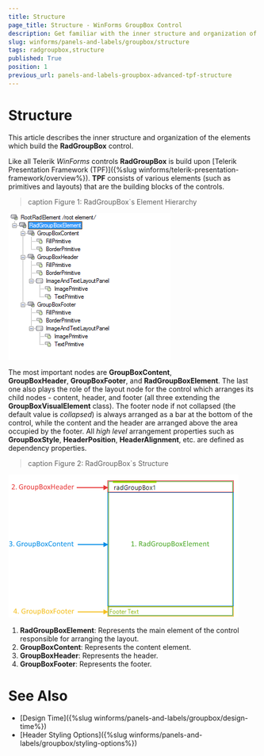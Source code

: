 ```yaml
---
title: Structure
page_title: Structure - WinForms GroupBox Control
description: Get familiar with the inner structure and organization of the elements which build the WinForms GroupBox control.
slug: winforms/panels-and-labels/groupbox/structure
tags: radgroupbox,structure
published: True
position: 1
previous_url: panels-and-labels-groupbox-advanced-tpf-structure
---
```


# Structure

This article describes the inner structure and organization of the elements which build the __RadGroupBox__ control.

Like all Telerik *WinForms* controls **RadGroupBox** is build upon [Telerik Presentation Framework (TPF)]({%slug winforms/telerik-presentation-framework/overview%}). **TPF** consists of various elements (such as primitives and layouts) that are the building blocks of the controls.

>caption Figure 1: RadGroupBox`s Element Hierarchy
>
![radgroupbox structure 001](images/radgroupbox-structure001.png)

The most important nodes are **GroupBoxContent**, **GroupBoxHeader**, **GroupBoxFooter**, and **RadGroupBoxElement**. The last one also plays the role of the layout node for the control which arranges its child nodes - content, header, and footer (all three extending the **GroupBoxVisualElement** class). The footer node if not collapsed (the default value is *collapsed*) is always arranged as a bar at the bottom of the control, while the content and the header are arranged above the area occupied by the footer. All *high level* arrangement properties such as **GroupBoxStyle**, **HeaderPosition**, **HeaderAlignment**, etc. are defined as dependency properties.

>caption Figure 2: RadGroupBox`s Structure
>
![radgroupbox structure 002](images/radgroupbox-structure002.png)

1. __RadGroupBoxElement__: Represents the main element of the control responsible for arranging the layout.
1. __GroupBoxContent__: Represents the content element.
1. __GroupBoxHeader__: Represents the header.
1. __GroupBoxFooter__: Represents the footer.
        
# See Also

* [Design Time]({%slug winforms/panels-and-labels/groupbox/design-time%})
* [Header Styling Options]({%slug winforms/panels-and-labels/groupbox/styling-options%})